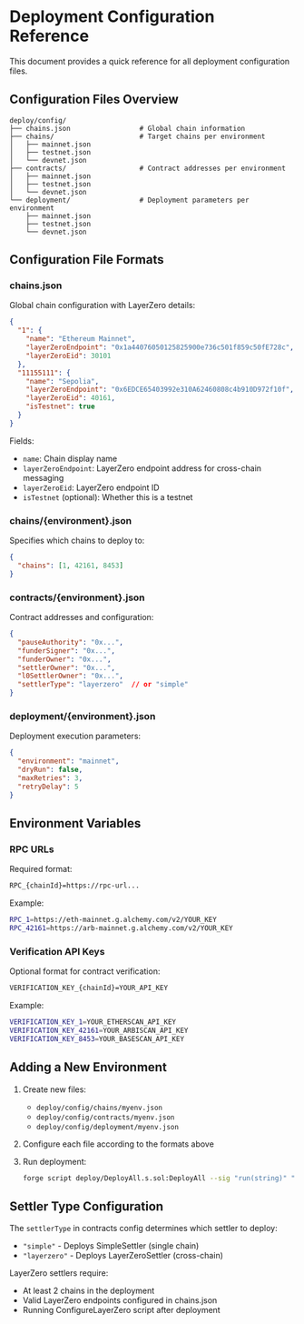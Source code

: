 # Deployment Configuration Reference

This document provides a quick reference for all deployment configuration files.

## Configuration Files Overview

```
deploy/config/
├── chains.json                 # Global chain information
├── chains/                     # Target chains per environment
│   ├── mainnet.json
│   ├── testnet.json
│   └── devnet.json
├── contracts/                  # Contract addresses per environment
│   ├── mainnet.json
│   ├── testnet.json
│   └── devnet.json
└── deployment/                 # Deployment parameters per environment
    ├── mainnet.json
    ├── testnet.json
    └── devnet.json
```

## Configuration File Formats

### chains.json
Global chain configuration with LayerZero details:

```json
{
  "1": {
    "name": "Ethereum Mainnet",
    "layerZeroEndpoint": "0x1a44076050125825900e736c501f859c50fE728c",
    "layerZeroEid": 30101
  },
  "11155111": {
    "name": "Sepolia",
    "layerZeroEndpoint": "0x6EDCE65403992e310A62460808c4b910D972f10f",
    "layerZeroEid": 40161,
    "isTestnet": true
  }
}
```

Fields:
- `name`: Chain display name
- `layerZeroEndpoint`: LayerZero endpoint address for cross-chain messaging
- `layerZeroEid`: LayerZero endpoint ID
- `isTestnet` (optional): Whether this is a testnet

### chains/{environment}.json
Specifies which chains to deploy to:

```json
{
  "chains": [1, 42161, 8453]
}
```

### contracts/{environment}.json
Contract addresses and configuration:

```json
{
  "pauseAuthority": "0x...",
  "funderSigner": "0x...",
  "funderOwner": "0x...",
  "settlerOwner": "0x...",
  "l0SettlerOwner": "0x...",
  "settlerType": "layerzero"  // or "simple"
}
```

### deployment/{environment}.json
Deployment execution parameters:

```json
{
  "environment": "mainnet",
  "dryRun": false,
  "maxRetries": 3,
  "retryDelay": 5
}
```

## Environment Variables

### RPC URLs
Required format:
```bash
RPC_{chainId}=https://rpc-url...
```

Example:
```bash
RPC_1=https://eth-mainnet.g.alchemy.com/v2/YOUR_KEY
RPC_42161=https://arb-mainnet.g.alchemy.com/v2/YOUR_KEY
```

### Verification API Keys
Optional format for contract verification:
```bash
VERIFICATION_KEY_{chainId}=YOUR_API_KEY
```

Example:
```bash
VERIFICATION_KEY_1=YOUR_ETHERSCAN_API_KEY
VERIFICATION_KEY_42161=YOUR_ARBISCAN_API_KEY
VERIFICATION_KEY_8453=YOUR_BASESCAN_API_KEY
```

## Adding a New Environment

1. Create new files:
   - `deploy/config/chains/myenv.json`
   - `deploy/config/contracts/myenv.json`
   - `deploy/config/deployment/myenv.json`

2. Configure each file according to the formats above

3. Run deployment:
   ```bash
   forge script deploy/DeployAll.s.sol:DeployAll --sig "run(string)" "myenv" --broadcast
   ```

## Settler Type Configuration

The `settlerType` in contracts config determines which settler to deploy:
- `"simple"` - Deploys SimpleSettler (single chain)
- `"layerzero"` - Deploys LayerZeroSettler (cross-chain)

LayerZero settlers require:
- At least 2 chains in the deployment
- Valid LayerZero endpoints configured in chains.json
- Running ConfigureLayerZero script after deployment
